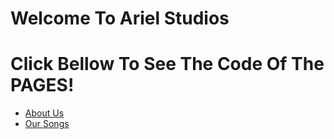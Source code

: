 <!DOCTYPE html>
<!DOCTYPE html>
<html>
<head>
<link type="text/css" rel="stylesheet" href="css/my-first-stylesheet.css"/>
<head>
<body>
<h1>Welcome To Ariel Studios</h1>
<h1>Click Bellow To See The Code Of The PAGES!</h1>
<ul>
	<li><a href="about-us.html">About Us</li>
	<li><a href="our-songs.html">Our Songs</li>
</ul>
